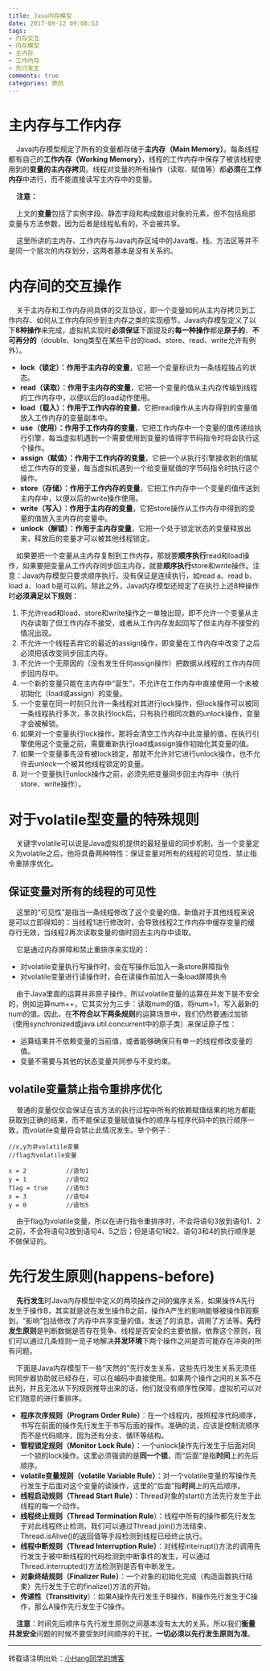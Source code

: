 ```yaml
---
title: Java内存模型
date: 2017-09-12 09:08:53
tags:
- 内存交互
- 内存模型
- 主内存
- 工作内存
- 先行发生
comments: true
categories: 原创
---
```

# 主内存与工作内存
&nbsp;&nbsp;&nbsp;&nbsp;Java内存模型规定了所有的变量都存储于**主内存（Main Memory）**。每条线程都有自己的**工作内存（Working Memory）**，线程的工作内存中保存了被该线程使用到的**变量的主内存拷贝**。线程对变量的所有操作（读取、赋值等）都**必须**在**工作内存**中进行，而不能直接读写主内存中的变量。
<!-- more -->

&nbsp;&nbsp;&nbsp;&nbsp;**注意：**

&nbsp;&nbsp;&nbsp;&nbsp;上文的**变量**包括了实例字段、静态字段和构成数组对象的元素，但不包括局部变量与方法参数，因为后者是线程私有的，不会被共享。

&nbsp;&nbsp;&nbsp;&nbsp;这里所讲的主内存、工作内存与Java内存区域中的Java堆、栈、方法区等并不是同一个层次的内存划分，这两者基本是没有关系的。

# 内存间的交互操作
&nbsp;&nbsp;&nbsp;&nbsp;关于主内存和工作内存间具体的交互协议，即一个变量如何从主内存拷贝到工作内存、如何从工作内存同步到主内存之类的实现细节，Java内存模型定义了以下**8种操作**来完成，虚拟机实现时**必须保证**下面提及的**每一种操作**都是**原子的**、**不可再分的**（double、long类型在某些平台的load、store、read、write允许有例外）。

- **lock（锁定）：作用于主内存的变量**，它把一个变量标识为一条线程独占的状态。
- **read（读取）：作用于主内存的变量**，它把一个变量的值从主内存传输到线程的工作内存中，以便以后的load动作使用。
- **load（载入）：作用于工作内存的变量**，它把read操作从主内存得到的变量值放入工作内存的变量副本中。
- **use（使用）：作用于工作内存的变量**，它把工作内存中一个变量的值传递给执行引擎，每当虚拟机遇到一个需要使用到变量的值得字节码指令时将会执行这个操作。
- **assign（赋值）：作用于工作内存的变量**，它把一个从执行引擎接收到的值赋给工作内存的变量，每当虚拟机遇到一个给变量赋值的字节码指令时执行这个操作。
- **store（存储）：作用于工作内存的变量**，它把工作内存中一个变量的值传送到主内存中，以便以后的write操作使用。
- **write（写入）：作用于主内存的变量**，它把store操作从工作内存中得到的变量的值放入主内存的变量中。
- **unlock（解锁）：作用于主内存变量**，它把一个处于锁定状态的变量释放出来，释放后的变量才可以被其他线程锁定。


&nbsp;&nbsp;&nbsp;&nbsp;如果要把一个变量从主内存复制到工作内存，那就要**顺序执行**read和load操作，如果要把变量从工作内存同步回主内存，就要**顺序执行**store和write操作。注意：Java内存模型只要求顺序执行，没有保证是连续执行，如read a、read b、load a、load b是可以的。除此之外，Java内存模型还规定了在执行上述8种操作时**必须满足以下规则**：

1. 不允许read和load、store和write操作之一单独出现，即不允许一个变量从主内存读取了但工作内存不接受，或者从工作内存发起回写了但主内存不接受的情况出现。
2. 不允许一个线程丢弃它的最近的assign操作，即变量在工作内存中改变了之后必须把该改变同步回主内存。
3. 不允许一个无原因的（没有发生任何assign操作）把数据从线程的工作内存同步回内存中。
4. 一个新的变量只能在主内存中“诞生”，不允许在工作内存中直接使用一个未被初始化（load或assign）的变量。
5. 一个变量在同一时刻只允许一条线程对其进行lock操作，但lock操作可以被同一条线程执行多次，多次执行lock后，只有执行相同次数的unlock操作，变量才会被解锁。
6. 如果对一个变量执行lock操作，那将会清空工作内存中此变量的值，在执行引擎使用这个变量之前，需要重新执行load或assign操作初始化其变量的值。
7. 如果一个变量事先没有被lock锁定，那就不允许对它进行unlock操作，也不允许去unlock一个被其他线程锁定的变量。
8. 对一个变量执行unlock操作之前，必须先把变量同步回主内存中（执行store、write操作）。

# 对于volatile型变量的特殊规则
&nbsp;&nbsp;&nbsp;&nbsp;关键字volatile可以说是Java虚拟机提供的最轻量级的同步机制，当一个变量定义为volatile之后，他将具备两种特性：保证变量对所有的线程的可见性、禁止指令重排序优化。

## 保证变量对所有的线程的可见性
&nbsp;&nbsp;&nbsp;&nbsp;这里的“可见性”是指当一条线程修改了这个变量的值，新值对于其他线程来说是可以立即得知的：当线程1进行修改时，会导致线程2工作内存中缓存变量的缓存行无效，当线程2再次读取变量的值时回去主内存中读取。

&nbsp;&nbsp;&nbsp;&nbsp;它是通过内存屏障和禁止重排序来实现的：
- 对volatile变量执行写操作时，会在写操作后加入一条store屏障指令
- 对volatile变量进行读操作时，会在读操作前加入一条load屏障执令

&nbsp;&nbsp;&nbsp;&nbsp;由于Java里面的运算并非原子操作，所以volatile变量的运算在并发下是不安全的，例如运算num++，它其实分为三步：读取num的值，将num+1，写入最新的num的值。因此，在**不符合以下两条规则**的运算场景中，我们仍然要通过加锁（使用synchronized或java.util.concurrent中的原子类）来保证原子性：

- 运算结果并不依赖变量的当前值，或者能够确保只有单一的线程修改变量的值。
- 变量不需要与其他的状态变量共同参与不变约束。

## volatile变量禁止指令重排序优化
&nbsp;&nbsp;&nbsp;&nbsp;普通的变量仅仅会保证在该方法的执行过程中所有的依赖赋值结果的地方都能获取到正确的结果，而不能保证变量赋值操作的顺序与程序代码中的执行顺序一致，而volatile变量将会禁止此情况发生。举个例子：

```
//x,y为非volatile变量
//flag为volatile变量

x = 2           //语句1
y = 1           //语句2
flag = true     //语句3
x = 3           //语句4
y = 0           //语句5
```
&nbsp;&nbsp;&nbsp;&nbsp;由于flag为volatile变量，所以在进行指令重排序时，不会将语句3放到语句1、2之前，不会将语句3放到语句4、5之后；但是语句1和2、语句3和4的执行顺序是不做保证的。

# 先行发生原则(happens-before)
&nbsp;&nbsp;&nbsp;&nbsp;**先行发生**时Java内存模型中定义的两项操作之间的偏序关系，如果操作A先行发生于操作B，其实就是说在发生操作B之前，操作A产生的影响能够被操作B观察到，“影响”包括修改了内存中共享变量的值，发送了的消息，调用了方法等。**先行发生原则**是判断数据是否存在竞争、线程是否安全的主要依据，依靠这个原则，我们可以通过几条规则一览子地解决**并发环境**下两个操作之间是否可能存在冲突的所有问题。

&nbsp;&nbsp;&nbsp;&nbsp;下面是Java内存模型下一些“天然的”先行发生关系，这些先行发生关系无须任何同步器协助就已经存在，可以在编码中直接使用。如果两个操作之间的关系不在此列，并且无法从下列规则推导出来的话，他们就没有顺序性保障，虚拟机可以对它们随意的进行重排序。

- **程序次序规则（Program Order Rule）**：在一个线程内，按照程序代码顺序，书写在前面的操作先行发生于书写后面的操作。准确的说，应该是控制流顺序而不是代码顺序，因为还有分支、循环等结构。
- **管程锁定规则（Monitor Lock Rule）**：一个unlock操作先行发生于后面对同一个锁的lock操作。这里必须强调的是**同一个锁**，而“后面”是指**时间**上的先后顺序。
- **volatile变量规则（volatile Variable Rule）**：对一个volatile变量的写操作先行发生于后面对这个变量的读操作，这里的“后面”指**时间**上的先后顺序。
- **线程启动规则（Thread Start Rule）**：Thread对象的start()方法先行发生于此线程的每一个动作。
- **线程终止规则（Thread Termination Rule**）：线程中所有的操作都先行发生于对此线程终止检测，我们可以通过Thread.join()方法结束、Thread.isAlive()的返回值等手段检测到线程已经终止执行。
- **线程中断规则（Thread Interruption Rule）**：对线程interrupt()方法的调用先行发生于被中断线程的代码检测到中断事件的发生，可以通过Thread.interrupted()方法检测到是否有中断发生。
- **对象终结规则（Finalizer Rule）**：一个对象的初始化完成（构造函数执行结束）先行发生于它的finalize()方法的开始。
- **传递性（Transitivity**）：如果A操作先行发生于B操作，B操作先行发生于C操作，那么A操作先行发生于C操作。

&nbsp;&nbsp;&nbsp;&nbsp;**注意**：时间先后顺序与先行发生原则之间基本没有太大的关系，所以我们**衡量并发安全**问题的时候不要受到时间顺序的干扰，**一切必须以先行发生原则为准**。

---
转载请注明出处：[小Hang同学的博客](http://www.yhang6.com/) 